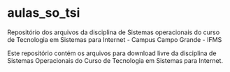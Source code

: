 # aulas_so_tsi
Repositório dos arquivos da disciplina de Sistemas operacionais do curso de Tecnologia em Sistemas para Internet  - Campus Campo Grande - IFMS

Este repositório contém os arquivos para download livre da disciplina de Sistemas Operacionais do Curso de Tecnologia em Sistemas para Internet.
